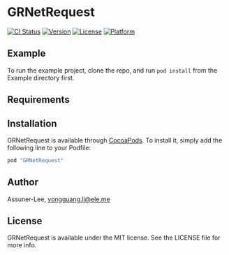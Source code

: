 # GRNetRequest

[![CI Status](http://img.shields.io/travis/Assuner-Lee/GRNetRequest.svg?style=flat)](https://travis-ci.org/Assuner-Lee/GRNetRequest)
[![Version](https://img.shields.io/cocoapods/v/GRNetRequest.svg?style=flat)](http://cocoapods.org/pods/GRNetRequest)
[![License](https://img.shields.io/cocoapods/l/GRNetRequest.svg?style=flat)](http://cocoapods.org/pods/GRNetRequest)
[![Platform](https://img.shields.io/cocoapods/p/GRNetRequest.svg?style=flat)](http://cocoapods.org/pods/GRNetRequest)

## Example

To run the example project, clone the repo, and run `pod install` from the Example directory first.

## Requirements

## Installation

GRNetRequest is available through [CocoaPods](http://cocoapods.org). To install
it, simply add the following line to your Podfile:

```ruby
pod "GRNetRequest"
```

## Author

Assuner-Lee, yongguang.li@ele.me

## License

GRNetRequest is available under the MIT license. See the LICENSE file for more info.

